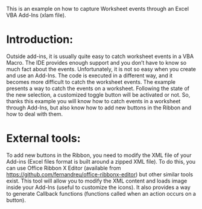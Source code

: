 This is an example on how to capture Worksheet events through an Excel VBA Add-Ins (xlam file).

Introduction:
=============
Outside add-ins, it is usually quite easy to catch worksheet events in a VBA Macro. The IDE provides enough support and you don’t have to know so much fact about the events.
Unfortunately, it is not so easy when you create and use an Add-Ins. The code is executed in a different way, and it becomes more difficult to catch the worksheet events.
The example presents a way to catch the events on a worksheet. Following the state of the new selection, a customized toggle button will be activated or not. So, thanks this example you will know how to catch events in a worksheet through Add-Ins, but also know how to add new buttons in the Ribbon and how to deal with them.

External tools:
===============
To add new buttons in the Ribbon, you need to modify the XML file of your Add-ins (Excel files format is built around a zipped XML file). To do this, you can use Office Ribbon X Editor (available from https://github.com/fernandreu/office-ribbonx-editor) but other similar tools exist.
This tool will allow you to modify the XML content and loads image inside your Add-Ins (useful to customize the icons). It also provides a way to generate Callback functions (functions called when an action occurs on a button).


